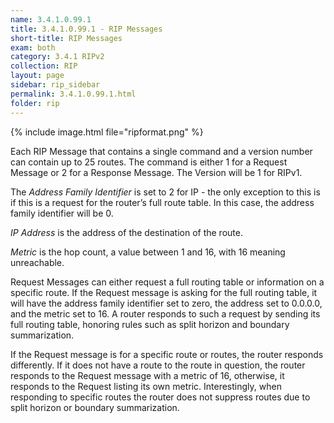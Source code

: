 ```yaml
---
name: 3.4.1.0.99.1
title: 3.4.1.0.99.1 - RIP Messages
short-title: RIP Messages
exam: both
category: 3.4.1 RIPv2
collection: RIP
layout: page
sidebar: rip_sidebar
permalink: 3.4.1.0.99.1.html
folder: rip
---
```

{% include image.html file="ripformat.png" %}

Each RIP Message that contains a single command and a version number can contain up to 25 routes. The command is either 1 for a Request Message or 2 for a Response Message. The Version will be 1 for RIPv1.

The *Address Family Identifier* is set to 2 for IP - the only exception to this is if this is a request for the router’s full route table. In this case, the address family identifier will be 0.

*IP Address* is the address of the destination of the route.

*Metric* is the hop count, a value between 1 and 16, with 16 meaning unreachable.

Request Messages can either request a full routing table or information on a specific route. If the Request message is asking for the full routing table, it will have  the address family identifier set to zero, the address set to 0.0.0.0, and the metric set to 16. A router responds to such a request by sending its full routing table, honoring rules such as split horizon and boundary summarization.

If the Request message is for a specific route or routes, the router responds differently. If it does not have a route to the route in question, the router responds to the Request message with a metric of 16, otherwise, it responds to the Request listing its own metric. Interestingly, when responding to specific routes the router does not suppress routes due to split horizon or boundary summarization.

